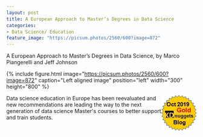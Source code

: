 ```yaml
---
layout: post
title: A European Approach to Master’s Degrees in Data Science
categories:
- Data Science/ Education
feature_image: "https://picsum.photos/2560/600?image=872"
---
```

A European Approach to Master’s Degrees in Data Science, by Marco Piangerelli and Jeff Johnson

{% include figure.html image="https://picsum.photos/2560/600?image=872" caption="Left aligned image" position="left" width="300" height="800" %} 

<a href="https://www.kdnuggets.com/2019/11/top-stories-2019-oct.html"> <img src="/tkb-1910-g1.jpg" width=94 alt="Gold Blog" align="right"> </a>

Data science education in Europe has been reevaluated and new recommendations are leading the way to the next generation of data science Master's courses to better support and train students.

